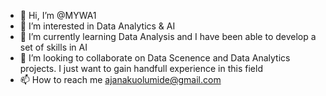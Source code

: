 - 👋 Hi, I’m @MYWA1
- 👀 I’m interested in Data Analytics & AI
- 🌱 I’m currently learning Data Analysis and I have been able to develop a set of skills in AI 
- 💞️ I’m looking to collaborate on Data Scenence and Data Analytics projects. I just want to gain handfull experience in this field
- 📫 How to reach me ajanakuolumide@gmail.com

<!---
MYWA1/MYWA1 is a ✨ special ✨ repository because its `README.md` (this file) appears on your GitHub profile.
You can click the Preview link to take a look at your changes.
--->

